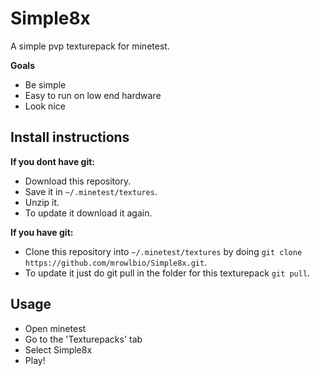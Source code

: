 # Simple8x
A simple pvp texturepack for minetest.

**Goals**

* Be simple
* Easy to run on low end hardware
* Look  nice

## Install instructions

**If you dont have git:**

 * Download this repository.
 * Save it in `~/.minetest/textures`.
 * Unzip it.
 * To update it download it again.

**If you have git:**
 * Clone this repository into `~/.minetest/textures` by doing `git clone https://github.com/mrowlbio/Simple8x.git`.
 * To update it just do git pull in the folder for this texturepack `git pull`.

## Usage

* Open minetest
* Go to the 'Texturepacks' tab
* Select Simple8x
* Play!